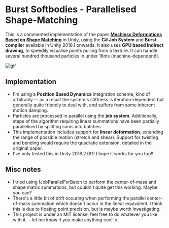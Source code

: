 Burst Softbodies - Parallelised Shape-Matching
========

This is a commented implementation of the paper **[Meshless Deformations Based on Shape Matching]** in Unity, using the **C# Job System** and **Burst compiler** available in Unity 2018.1 onwards. It also uses **GPU based indirect drawing**, to speedily visualise points pulling from a texture. It can handle several hundred thousand particles in under 16ms (machine-dependent!).

![gif](https://i.imgur.com/DadbwwZ.gif)

[Meshless Deformations Based on Shape Matching]: http://www.matthias-mueller-fischer.ch/publications/MeshlessDeformations_SIG05.pdf

Implementation
---
- I'm using a **Position Based Dynamics** integration scheme, kind of arbitrarily -- as a result the system's stiffness is iteration-dependent but generally quite friendly to deal with, and suffers from some inherent motion damping.
- Particles are processed in parallel using the **job system**. Additionally, steps of the algorithm requiring linear summations have been partially parallelised by splitting sums into batches.
- This implementation includes support for **linear deformation**, extending the range of possible motion (stretch and shear). Support for twisting and bending would require the quadratic extension, detailed in the original paper.
- I've only tested this in Unity 2018.2.0f1! I hope it works for you too!!

Misc notes
---
- I tried using IJobParallelForBatch to perform the center-of-mass and shape matrix summations, but couldn't quite get this working. Maybe you can?
- There's a little bit of drift occuring when performing the parallel center-of-mass summation which doesn't occur in the linear equivalent. I think this is due to floating point precision, but is maybe worth investigating.
- This project is under an MIT license, feel free to do whatever you like with it -- let me know if you make anything cool! x